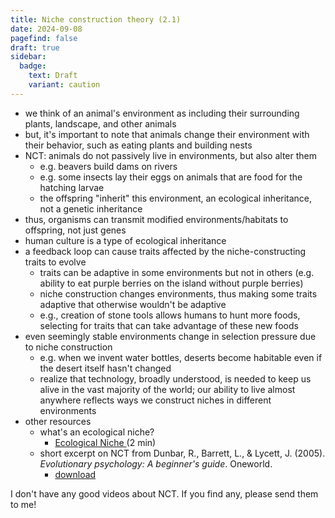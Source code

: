 ```yaml
---
title: Niche construction theory (2.1)
date: 2024-09-08
pagefind: false
draft: true
sidebar:
  badge:
    text: Draft
    variant: caution
---
```


- we think of an animal's environment as including their surrounding plants, landscape, and other animals
- but, it's important to note that animals change their environment with their behavior, such as eating plants and building nests
- NCT: animals do not passively live in environments, but also alter them
	- e.g. beavers build dams on rivers
	- e.g. some insects lay their eggs on animals that are food for the hatching larvae
	- the offspring "inherit" this environment, an ecological inheritance, not a genetic inheritance
- thus, organisms can transmit modified environments/habitats to offspring, not just genes
- human culture is a type of ecological inheritance
- a feedback loop can cause traits affected by the niche-constructing traits to evolve
	- traits can be adaptive in some environments but not in others (e.g. ability to eat purple berries on the island without purple berries)
	- niche construction changes environments, thus making some traits adaptive that otherwise wouldn't be adaptive
	- e.g., creation of stone tools allows humans to hunt more foods, selecting for traits that can take advantage of these new foods
- even seemingly stable environments change in selection pressure due to niche construction
	- e.g. when we invent water bottles, deserts become habitable even if the desert itself hasn't changed
	- realize that technology, broadly understood, is needed to keep us alive in the vast majority of the world; our ability to live almost anywhere reflects ways we construct niches in different environments
- other resources
	- what's an ecological niche?
		- [Ecological Niche ](https://www.youtube.com/watch?v=N4vUa5FmtcY) (2 min)
	- short excerpt on NCT from Dunbar, R., Barrett, L., & Lycett, J. (2005). _Evolutionary psychology: A beginner's guide_. Oneworld.
		- [download](https://raw.githubusercontent.com/jfrome1/ntw2029/main/public/downloads/nct-dunbarEvolutionaryPsychologyBeginner2005.pdf)

I don't have any good videos about NCT. If you find any, please send them to me!
